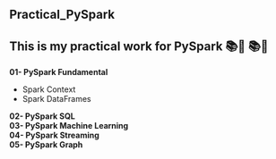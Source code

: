 ## Practical_PySpark

## This is my practical work for PySpark :books::pencil: :books::pencil:

**01- PySpark Fundamental**    <br />
  * Spark Context
  * Spark DataFrames 
  
**02- PySpark SQL**   <br />
**03- PySpark Machine Learning**  <br />
**04- PySpark Streaming**   <br />
**05- PySpark Graph**
